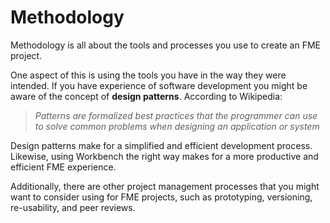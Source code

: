 # Methodology #
Methodology is all about the tools and processes you use to create an FME project.

One aspect of this is using the tools you have in the way they were intended. If you have experience of software development you might be aware of the concept of **design patterns**. According to Wikipedia:

> *Patterns are formalized best practices that the programmer can use to solve common problems when designing an application or system*

Design patterns make for a simplified and efficient development process. Likewise, using Workbench the right way makes for a more productive and efficient FME experience.

Additionally, there are other project management processes that you might want to consider using for FME projects, such as prototyping, versioning, re-usability, and peer reviews.

